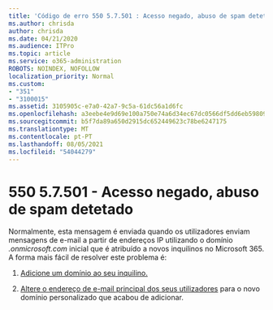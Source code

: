 ```yaml
---
title: 'Código de erro 550 5.7.501 : Acesso negado, abuso de spam detetado'
ms.author: chrisda
author: chrisda
ms.date: 04/21/2020
ms.audience: ITPro
ms.topic: article
ms.service: o365-administration
ROBOTS: NOINDEX, NOFOLLOW
localization_priority: Normal
ms.custom:
- "351"
- "3100015"
ms.assetid: 3105905c-e7a0-42a7-9c5a-61dc56a1d6fc
ms.openlocfilehash: a3eebe4e9d69e100a750e74a6d34ec67dc0566df5dd6eb59809adb07ed8a682f
ms.sourcegitcommit: b5f7da89a650d2915dc652449623c78be6247175
ms.translationtype: MT
ms.contentlocale: pt-PT
ms.lasthandoff: 08/05/2021
ms.locfileid: "54044279"
---
```

# <a name="550-57501-access-denied-spam-abuse-detected"></a>550 5.7.501 - Acesso negado, abuso de spam detetado

Normalmente, esta mensagem é enviada quando os utilizadores enviam mensagens de e-mail a partir de endereços IP utilizando o domínio *.onmicrosoft.com* inicial que é atribuído a novos inquilinos no Microsoft 365. A forma mais fácil de resolver este problema é:

1. [Adicione um domínio ao seu inquilino.](https://docs.microsoft.com/microsoft-365/admin/setup/add-domain)

2. [Altere o endereço de e-mail principal dos seus utilizadores](https://docs.microsoft.com/microsoft-365/admin/add-users/change-a-user-name-and-email-address) para o novo domínio personalizado que acabou de adicionar.
